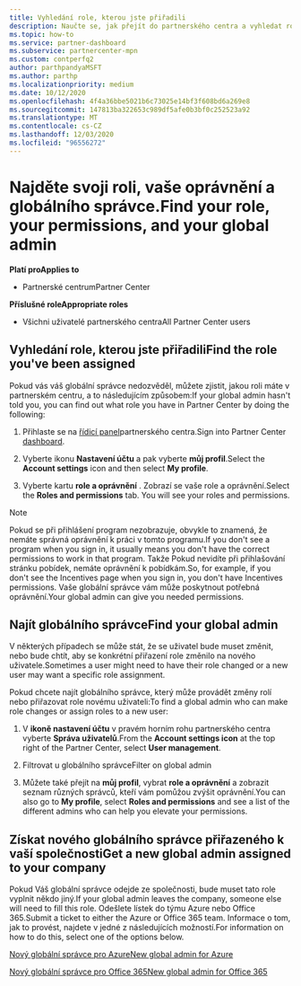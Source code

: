 ```yaml
---
title: Vyhledání role, kterou jste přiřadili
description: Naučte se, jak přejít do partnerského centra a vyhledat roli, kterou jste přiřadili, oprávnění a globálního správce.
ms.topic: how-to
ms.service: partner-dashboard
ms.subservice: partnercenter-mpn
ms.custom: contperfq2
author: parthpandyaMSFT
ms.author: parthp
ms.localizationpriority: medium
ms.date: 10/12/2020
ms.openlocfilehash: 4f4a36bbe5021b6c73025e14bf3f608bd6a269e8
ms.sourcegitcommit: 147813ba322653c989df5afe0b3bf0c252523a92
ms.translationtype: MT
ms.contentlocale: cs-CZ
ms.lasthandoff: 12/03/2020
ms.locfileid: "96556272"
---
```

# <a name="find-your-role-your-permissions-and-your-global-admin"></a><span data-ttu-id="1795c-103">Najděte svoji roli, vaše oprávnění a globálního správce.</span><span class="sxs-lookup"><span data-stu-id="1795c-103">Find your role, your permissions, and your global admin</span></span>

<span data-ttu-id="1795c-104">**Platí pro**</span><span class="sxs-lookup"><span data-stu-id="1795c-104">**Applies to**</span></span>
- <span data-ttu-id="1795c-105">Partnerské centrum</span><span class="sxs-lookup"><span data-stu-id="1795c-105">Partner Center</span></span>

<span data-ttu-id="1795c-106">**Příslušné role**</span><span class="sxs-lookup"><span data-stu-id="1795c-106">**Appropriate roles**</span></span>

- <span data-ttu-id="1795c-107">Všichni uživatelé partnerského centra</span><span class="sxs-lookup"><span data-stu-id="1795c-107">All Partner Center users</span></span>

## <a name="find-the-role-youve-been-assigned"></a><span data-ttu-id="1795c-108">Vyhledání role, kterou jste přiřadili</span><span class="sxs-lookup"><span data-stu-id="1795c-108">Find the role you've been assigned</span></span>

<span data-ttu-id="1795c-109">Pokud vás váš globální správce nedozvěděl, můžete zjistit, jakou roli máte v partnerském centru, a to následujícím způsobem:</span><span class="sxs-lookup"><span data-stu-id="1795c-109">If your global admin hasn't told you, you can find out what role you have in Partner Center by doing the following:</span></span>

1. <span data-ttu-id="1795c-110">Přihlaste se na [řídicí panel](https://partner.microsoft.com/dashboard/home)partnerského centra.</span><span class="sxs-lookup"><span data-stu-id="1795c-110">Sign into Partner Center [dashboard](https://partner.microsoft.com/dashboard/home).</span></span>

1. <span data-ttu-id="1795c-111">Vyberte ikonu **Nastavení účtu** a pak vyberte **můj profil**.</span><span class="sxs-lookup"><span data-stu-id="1795c-111">Select the **Account settings** icon and then select **My profile**.</span></span>
 
1. <span data-ttu-id="1795c-112">Vyberte kartu **role a oprávnění** . Zobrazí se vaše role a oprávnění.</span><span class="sxs-lookup"><span data-stu-id="1795c-112">Select the **Roles and permissions** tab. You will see your roles and permissions.</span></span>
 
>[!Note]
><span data-ttu-id="1795c-113">Pokud se při přihlášení program nezobrazuje, obvykle to znamená, že nemáte správná oprávnění k práci v tomto programu.</span><span class="sxs-lookup"><span data-stu-id="1795c-113">If you don't see a program when you sign in, it usually means you don't have the correct permissions to work in that program.</span></span> <span data-ttu-id="1795c-114">Takže Pokud nevidíte při přihlašování stránku pobídek, nemáte oprávnění k pobídkám.</span><span class="sxs-lookup"><span data-stu-id="1795c-114">So, for example, if you don't see the Incentives page when you sign in, you don't have Incentives permissions.</span></span> <span data-ttu-id="1795c-115">Vaše globální správce vám může poskytnout potřebná oprávnění.</span><span class="sxs-lookup"><span data-stu-id="1795c-115">Your global admin can give you needed permissions.</span></span>

## <a name="find-your-global-admin"></a><span data-ttu-id="1795c-116">Najít globálního správce</span><span class="sxs-lookup"><span data-stu-id="1795c-116">Find your global admin</span></span>

<span data-ttu-id="1795c-117">V některých případech se může stát, že se uživatel bude muset změnit, nebo bude chtít, aby se konkrétní přiřazení role změnilo na nového uživatele.</span><span class="sxs-lookup"><span data-stu-id="1795c-117">Sometimes a user might need to have their role changed or a new user may want a specific role assignment.</span></span>

<span data-ttu-id="1795c-118">Pokud chcete najít globálního správce, který může provádět změny rolí nebo přiřazovat role novému uživateli:</span><span class="sxs-lookup"><span data-stu-id="1795c-118">To find a global admin who can make role changes or assign roles to a new user:</span></span> 

1. <span data-ttu-id="1795c-119">V **ikoně nastavení účtu** v pravém horním rohu partnerského centra vyberte **Správa uživatelů**.</span><span class="sxs-lookup"><span data-stu-id="1795c-119">From the **Account settings icon** at the top right of the Partner Center, select **User management**.</span></span>

1. <span data-ttu-id="1795c-120">Filtrovat u globálního správce</span><span class="sxs-lookup"><span data-stu-id="1795c-120">Filter on global admin</span></span>

1. <span data-ttu-id="1795c-121">Můžete také přejít na **můj profil**, vybrat **role a oprávnění** a zobrazit seznam různých správců, kteří vám pomůžou zvýšit oprávnění.</span><span class="sxs-lookup"><span data-stu-id="1795c-121">You can also go to **My profile**, select **Roles and permissions** and see a list of the different admins who can help you elevate your permissions.</span></span> 


## <a name="get-a-new-global-admin-assigned-to-your-company"></a><span data-ttu-id="1795c-122">Získat nového globálního správce přiřazeného k vaší společnosti</span><span class="sxs-lookup"><span data-stu-id="1795c-122">Get a new global admin assigned to your company</span></span>

<span data-ttu-id="1795c-123">Pokud Váš globální správce odejde ze společnosti, bude muset tato role vyplnit někdo jiný.</span><span class="sxs-lookup"><span data-stu-id="1795c-123">If your global admin leaves the company, someone else will need to fill this role.</span></span> <span data-ttu-id="1795c-124">Odešlete lístek do týmu Azure nebo Office 365.</span><span class="sxs-lookup"><span data-stu-id="1795c-124">Submit a ticket to either the Azure or Office 365 team.</span></span> <span data-ttu-id="1795c-125">Informace o tom, jak to provést, najdete v jedné z následujících možností.</span><span class="sxs-lookup"><span data-stu-id="1795c-125">For information on how to do this, select one of the options below.</span></span>

[<span data-ttu-id="1795c-126">Nový globální správce pro Azure</span><span class="sxs-lookup"><span data-stu-id="1795c-126">New global admin for Azure</span></span>](https://support.microsoft.com/help/4505981/what-to-do-if-the-only-admin-for-your-mpn-program-has-left-the-company)

[<span data-ttu-id="1795c-127">Nový globální správce pro Office 365</span><span class="sxs-lookup"><span data-stu-id="1795c-127">New global admin for Office 365</span></span>](https://admin.microsoft.com/)

